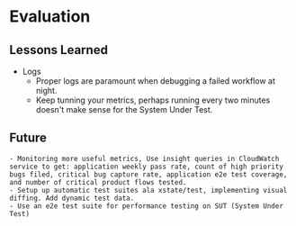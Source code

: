 # Evaluation

## Lessons Learned

- Logs
  - Proper logs are paramount when debugging a failed workflow at night.
  - Keep tunning your metrics, perhaps running every two minutes doesn't make sense for the System Under Test.

## Future

    - Monitoring more useful metrics, Use insight queries in CloudWatch service to get: application weekly pass rate, count of high priority bugs filed, critical bug capture rate, application e2e test coverage, and number of critical product flows tested.
    - Setup up automatic test suites ala xstate/test, implementing visual diffing. Add dynamic test data.
    - Use an e2e test suite for performance testing on SUT (System Under Test)

